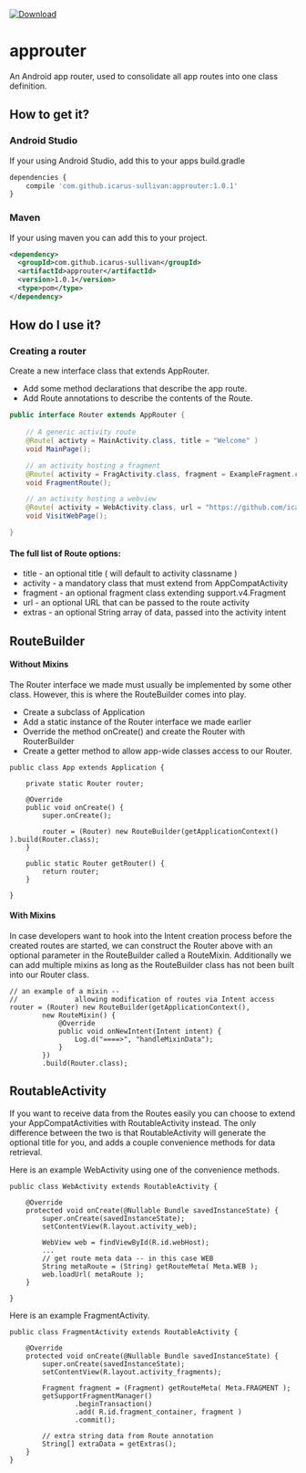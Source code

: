 [ ![Download](https://api.bintray.com/packages/icarus-sullivan/maven/approuter/images/download.svg) ](https://bintray.com/icarus-sullivan/maven/approuter/_latestVersion)

# approuter
An Android app router, used to consolidate all app routes into one class definition. 


## How to get it?

### Android Studio
If your using Android Studio, add this to your apps build.gradle

```javascript
dependencies {
    compile 'com.github.icarus-sullivan:approuter:1.0.1'
}
```

### Maven
If your using maven you can add this to your project.

```xml
<dependency>
  <groupId>com.github.icarus-sullivan</groupId>
  <artifactId>approuter</artifactId>
  <version>1.0.1</version>
  <type>pom</type>
</dependency>
```


## How do I use it?

### Creating a router
Create a new interface class that extends AppRouter.
* Add some method declarations that describe the app route.
* Add Route annotations to describe the contents of the Route.

```java
public interface Router extends AppRouter {
    
    // A generic activity route
    @Route( activty = MainActivity.class, title = "Welcome" )
    void MainPage();

    // an activity hosting a fragment
    @Route( activity = FragActivity.class, fragment = ExampleFragment.class, title = "foo")
    void FragmentRoute();

    // an activity hosting a webview
    @Route( activity = WebActivity.class, url = "https://github.com/icarus-sullivan/approuter", title ="Source Code")
    void VisitWebPage();

}
```

#### The full list of Route options:
* title - an optional title ( will default to activity classname )
* activity - a mandatory class that must extend from AppCompatActivity
* fragment - an optional fragment class extending support.v4.Fragment
* url - an optional URL that can be passed to the route activity
* extras - an optional String array of data, passed into the activity intent


## RouteBuilder 
#### Without Mixins
The Router interface we made must usually be implemented by some other class. However, this is where the RouteBuilder comes into play.

* Create a subclass of Application
* Add a static instance of the Router interface we made earlier
* Override the method onCreate() and create the Router with RouterBuilder
* Create a getter method to allow app-wide classes access to our Router.
```
public class App extends Application {

    private static Router router;

    @Override
    public void onCreate() {
        super.onCreate();

        router = (Router) new RouteBuilder(getApplicationContext() ).build(Router.class);
    }

    public static Router getRouter() {
        return router;
    }

}
```

#### With Mixins
In case developers want to hook into the Intent creation process before the created routes are started, we can construct the Router above with an optional parameter in the RouteBuilder called a RouteMixin. Additionally we can add multiple mixins as long as the RouteBuilder class has not been built into our Router class.

```
// an example of a mixin --
//              allowing modification of routes via Intent access
router = (Router) new RouteBuilder(getApplicationContext(), 
        new RouteMixin() {
            @Override
            public void onNewIntent(Intent intent) {
                Log.d("====>", "handleMixinData");
            }
        })
        .build(Router.class);
```

## RoutableActivity
If you want to receive data from the Routes easily you can choose to extend your AppCompatActivities with RoutableActivity instead. The only difference between the two is that RoutableActivity will generate the optional title for you, and adds a couple convenience methods for data retrieval.

Here is an example WebActivity using one of the convenience methods.

```
public class WebActivity extends RoutableActivity {

    @Override
    protected void onCreate(@Nullable Bundle savedInstanceState) {
        super.onCreate(savedInstanceState);
        setContentView(R.layout.activity_web);

        WebView web = findViewById(R.id.webHost);
        ... 
        // get route meta data -- in this case WEB
        String metaRoute = (String) getRouteMeta( Meta.WEB );
        web.loadUrl( metaRoute );
    }
 
}
```

Here is an example FragmentActivity.

```
public class FragmentActivity extends RoutableActivity {

    @Override
    protected void onCreate(@Nullable Bundle savedInstanceState) {
        super.onCreate(savedInstanceState);
        setContentView(R.layout.activity_fragments);

        Fragment fragment = (Fragment) getRouteMeta( Meta.FRAGMENT );
        getSupportFragmentManager()
                .beginTransaction()
                .add( R.id.fragment_container, fragment )
                .commit();

		// extra string data from Route annotation
		String[] extraData = getExtras();
    }
}
```